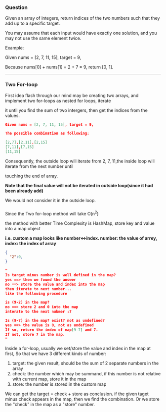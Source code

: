 ### Question

Given an array of integers, return indices of the two numbers such that they add up to a specific target.

You may assume that each input would have exactly one solution, and you may not use the same element twice.

Example:

Given nums = [2, 7, 11, 15], target = 9,

Because nums[0] + nums[1] = 2 + 7 = 9,
return [0, 1].

***

### Two For-loop

First idea flash through our mind may be creating two arrays, and implement two for-loops as nested for loops, iterate 

it until you find the sum of two intergers, then get the indices from the values.

```json
Given nums = [2, 7, 11, 15], target = 9,

The possible combination as following:

[2,7],[2,11],[2,15]
[7,11],[7,15]
[11,15]
```

Consequently, the outside loop will iterate from 2, 7, 11,the inside loop will iterate from the next number until 

touching the end of array.

**Note that the final value will not be iterated in outside loop(since it had been already add)**

We would not consider it in the outside loop.

### 

Since the Two for-loop method will take O(n<sup>2</sup>)

the method with better Time Complexity is HashMap, store key and value into a map object

**i.e. custom a map looks like number<->index. number: the value of arrey, index: the index of array**

```json
{ 
  "2":0,
}

"
Is target minus number is well defined in the map?
yes ==> then we found the answer
no ==> store the value and index into the map
then iterate to next number...
like the following procedure

is (9-2) in the map? 
no ==> store 2 and 0 into the map
interate to the next nubmer :7

Is (9-7) in the map? exist? not as undefined?
yes ==> the value is 0, not as undefined
If so, return the index of map[9-7] and 7.
If not, store 7 in the map. 
"

```

Inside a for-loop, usually we set/store the value and index in the map at first,
So that we have 3 different kinds of number:

1. target: the given result, should be the sum of 2 separate numbers in the array
2. check: the number which may be summand, if this number is not relative with current map, store it in the map
3. store:  the number is stored in the custom map

We can get the target = check + store as conclusion.
if the given taget minus check appears in the map, then we find the combination.
Or we store the "check" in the map as a "store" number.